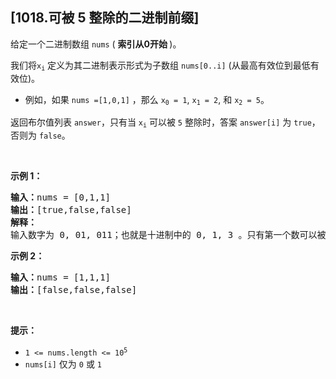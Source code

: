 ## [1018.可被 5 整除的二进制前缀]
<p>给定一个二进制数组 <code>nums</code> (&nbsp;<strong>索引从0开始&nbsp;</strong>)。</p>

<p>我们将<code>x<sub>i</sub></code>&nbsp;定义为其二进制表示形式为子数组&nbsp;<code>nums[0..i]</code>&nbsp;(从最高有效位到最低有效位)。</p>

<ul>
	<li>例如，如果 <code>nums =[1,0,1]</code> ，那么&nbsp;<code>x<sub>0</sub>&nbsp;= 1</code>,&nbsp;<code>x<sub>1</sub>&nbsp;= 2</code>, 和&nbsp;<code>x<sub>2</sub>&nbsp;= 5</code>。</li>
</ul>

<p>返回布尔值列表&nbsp;<code>answer</code>，只有当&nbsp;<code>x<sub>i</sub></code><em>&nbsp;</em>可以被 <code>5</code>&nbsp;整除时，答案&nbsp;<code>answer[i]</code> 为&nbsp;<code>true</code>，否则为 <code>false</code>。</p>

<p>&nbsp;</p>

<p><strong>示例 1：</strong></p>

<pre>
<strong>输入：</strong>nums = [0,1,1]
<strong>输出：</strong>[true,false,false]
<strong>解释：</strong>
输入数字为 0, 01, 011；也就是十进制中的 0, 1, 3 。只有第一个数可以被 5 整除，因此 answer[0] 为 true 。
</pre>

<p><strong>示例 2：</strong></p>

<pre>
<strong>输入：</strong>nums = [1,1,1]
<strong>输出：</strong>[false,false,false]
</pre>

<p>&nbsp;</p>

<p><strong>提示：</strong></p>

<ul>
	<li><code>1 &lt;= nums.length &lt;= 10<sup>5</sup></code><sup>&nbsp;</sup></li>
	<li><code>nums[i]</code>&nbsp;仅为&nbsp;<code>0</code>&nbsp;或&nbsp;<code>1</code></li>
</ul>
